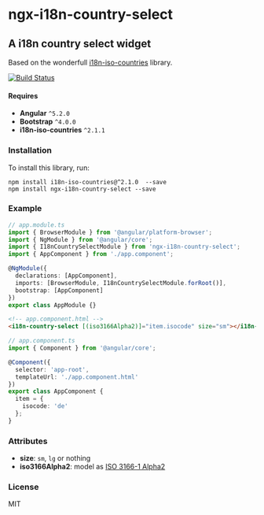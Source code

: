 # ngx-i18n-country-select

## A i18n country select widget

Based on the wonderfull [i18n-iso-countries](https://github.com/michaelwittig/node-i18n-iso-countries) library. 

[![Build Status](https://travis-ci.org/osahner/ngx-i18n-country-select.svg?branch=master)](https://travis-ci.org/osahner/ngx-i18n-country-select)

#### Requires 

* **Angular** `^5.2.0`
* **Bootstrap** `^4.0.0`
* **i18n-iso-countries** `^2.1.1`

### Installation

To install this library, run:

```console
npm install i18n-iso-countries@^2.1.0  --save
npm install ngx-i18n-country-select --save
```

### Example

```ts
// app.module.ts
import { BrowserModule } from '@angular/platform-browser';
import { NgModule } from '@angular/core';
import { I18nCountrySelectModule } from 'ngx-i18n-country-select';
import { AppComponent } from './app.component';

@NgModule({
  declarations: [AppComponent],
  imports: [BrowserModule, I18nCountrySelectModule.forRoot()],
  bootstrap: [AppComponent]
})
export class AppModule {}
```

```html
<!-- app.component.html -->
<i18n-country-select [(iso3166Alpha2)]="item.isocode" size="sm"></i18n-country-select>
```

```ts
// app.component.ts
import { Component } from '@angular/core';

@Component({
  selector: 'app-root',
  templateUrl: './app.component.html'
})
export class AppComponent {
  item = {
    isocode: 'de'
  };
}
```

### Attributes

* **size**: `sm`, `lg` or nothing
* **iso3166Alpha2**: model as [ISO 3166-1 Alpha2](https://en.wikipedia.org/wiki/ISO_3166-1_alpha-2#Officially_assigned_code_elements)

### License

MIT
